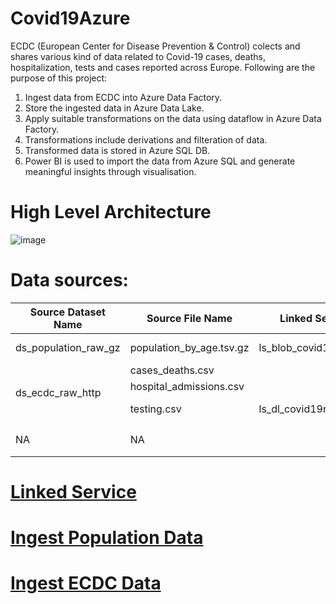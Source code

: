 # Covid19Azure

ECDC (European Center for Disease Prevention & Control) colects and shares various kind of data related to Covid-19 cases, deaths, hospitalization, tests and cases reported across Europe.
Following are the purpose of this project:
 1. Ingest data from ECDC into Azure Data Factory.
 2. Store the ingested data in Azure Data Lake.
 3. Apply suitable transformations on the data using dataflow in Azure Data Factory.
 4. Transformations include derivations and filteration of data.
 5. Transformed data is stored in Azure SQL DB.
 6. Power BI is used to import the data from Azure SQL and generate meaningful insights through visualisation.
 
 
# High Level Architecture

![image](https://user-images.githubusercontent.com/30026192/148900408-10234755-77db-4654-b4f7-05c5dc2e0078.png)

# Data sources:

<table>
    <thead>
        <tr>
            <th>Source Dataset Name</th>
            <th>Source File Name</th>
            <th>Linked Service Name</th>
            <th>Target Dataset Name</th>
            <th>Target File Name</th>
            <th>Source</th>
        </tr>
    </thead>
    <tbody>
        <tr>
            <td>ds_population_raw_gz</td>
            <td>population_by_age.tsv.gz</td>
            <td>ls_blob_covid19reportingstoac</td>
            <td>ds_population_raw_tsv</td>
            <td>population_by_age_tsv</td>
            <td>Downloaded File</td>
        </tr>
        <tr>
            <td rowspan=3>ds_ecdc_raw_http</td>
            <td>cases_deaths.csv</td>
            <td rowspan=5>ls_dl_covid19r
             eportingdtlk</td>
            <td rowspan=3>ds_ecdc_raw_csv_dl</td>
            <td>cases_deaths.csv</td>
            <td>Github Site</td>
        </tr>
        <tr>
            <td>hospital_admissions.csv</td>
            <td>hospital_admissions.csv</td>
            <td>Github Site</td>
        </tr>
        <tr>
            <td>testing.csv</td>
            <td>testing.csv</td>
            <td>Downloaded File</td>
        </tr>
        <tr>
            <td rowspan=2>NA</td>
            <td rowspan=2>NA</td>         
            <td>ds_country_lookup</td>
            <td>country_lookup.csv</td>
            <td rowspan=2>Lookup File</td>
        </tr>
        <tr>
            <td>ds_dim_date_lookup</td>
            <td>dim_date.csv</td>
        </tr>
    </tbody>
</table> 

# [Linked Service](https://github.com/pacificpgk/Covid19Azure/blob/main/Linked_Service.md)

# [Ingest Population Data](https://github.com/pacificpgk/Covid19Azure/blob/main/Data_Ingestion.md)

# [Ingest ECDC Data](https://github.com/pacificpgk/Covid19Azure/blob/main/ECDC_Data.md)
